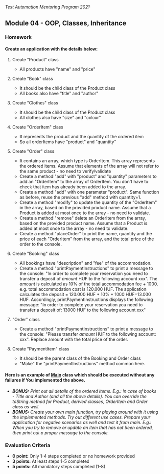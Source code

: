 ###### Test Automation Mentoring Program 2021

## Module 04 - OOP, Classes, Inheritance

### Homework

#### Create an application with the details below:

1. Create "Product" class
    * All products have "name" and "price"

2. Create "Book" class
    * It should be the child class of the Product class
    * All books also have "title" and "author"

3. Create "Clothes" class
    * It should be the child class of the Product class
    * All clothes also have "size" and "colour"

4. Create "OrderItem" class
    * It represents the product and the quantity of the ordered item 
    * So all orderItems have "product" and "quantity"

5. Create "Order" class
    * It contains an array, which type is OrderItem. This array represents the ordered items. Assume that elements of the array will not refer to the same product - no need to verify/validate
    * Create a method "add" with "product" and "quantity" parameters to add an "OrderItem" to the array of OrderItem. You don't have to check that item has already been added to the array.
    * Create a method "add" with one parameter "product". Same function as before, reuse the previous "add" method with quantity=1.
    * Create a method "modify" to update the quantity of the "OrderItem" in the array, based on the provided product name. Assume that a Product is added at most once to the array - no need to validate.
    * Create a method "remove" delete an OrderItem from the array, based on the provided product name. Assume that a Product is added at most once to the array - no need to validate.
    * Create a method "placeOrder" to print the name, quantity and the price of each "OrderItem" from the array, and the total price of the order to the console.

6. Create "Booking" class
    * All bookings have "description" and "fee" of the accommodation.
    * Create a method "printPaymentInstructions" to print a message to the console: "In order to complete your reservation you need to transfer a deposit of _amount_  HUF to the following account xxx".
 The _amount_ is calculated as 10% of the total accommodation fee + 1000. e.g. total accommodation cost is 120.000 HUF. The application calculates the deposit = 120.000 HUF * 10% + 1000 HUF=13.000 HUF. Accordingly, printPaymentInstructions displays the following message: "In order to complete your reservation you need to transfer a deposit of: 13000 HUF to the following account xxx"

7. "Order" class
    * Create a method "printPaymentInstructions" to print a message to the console: "Please transfer _amount_ HUF to the following account: xxx". Replace amount with the total price of the order.

8. Create "PaymentItem" class
    * It should be the parent class of the Booking and Order class
    * "Make" the "printPaymentInstructions" method common here.

#### Here is an example of [Main](Main.java) class which should be executed without any failures if You implemented the above.

* ***BONUS:*** *Print out all details of the ordered items. E.g.: In case of books - Title and Author (and all the above details). You can override the toString method for Product, derived classes, OrderItem and Order class as well.*
* ***BONUS:*** *Create your own main function, try playing around with it using the implemented methods. Try out different use cases. Prepare your application for negative scenarios as well and test it from main. E.g.: When you try to remove or update an item that has not been ordered, then print out a proper message to the console.*

### Evaluation Criteria
- **0 point:** Only 1-4 steps completed or no homework provided
- **3 points:** At least steps 1-5 completed
- **5 points:** All mandatory steps completed (1-8)
